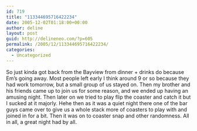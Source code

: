```yaml
---
id: 719
title: "113344695716422234"
date: 2005-12-02T01:18:00+00:00
author: deline
layout: post
guid: http://delineneo.com/?p=605
permalink: /2005/12/113344695716422234/
categories:
  - Uncategorized
---
```

So just kinda got back from the Bayview from dinner + drinks do because Em&#8217;s going away. Most people left early I think around 9 or so because they had work tomorrow, but a small group of us stayed on. Then my brother and his friends came up to join us for some reason, and we ended up having an amusing night. Then later on we tried to play flip the coaster and catch it but I sucked at it majorly. Hehe then as it was a quiet night there one of the bar guys came over to give us a whole stack more of coasters to play with and joined in for a bit. Then it was on to coaster snap and other randomness. All in all, a great night had by all.